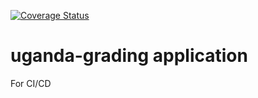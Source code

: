 [![Coverage Status](https://coveralls.io/repos/github/MariaAngella/Angella/badge.svg?branch=master)](https://coveralls.io/github/MariaAngella/Angella?branch=master)


# uganda-grading application
For CI/CD
